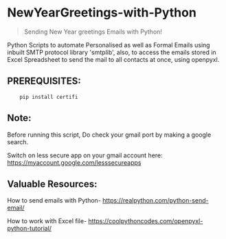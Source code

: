 # NewYearGreetings-with-Python
> Sending New Year greetings Emails with Python!

 Python Scripts to automate Personalised as well as Formal Emails using inbuilt SMTP protocol library 'smtplib', 
 also, to access the emails stored in Excel Spreadsheet to send the mail to all contacts at once, using openpyxl.


## **PREREQUISITES:**
  ``` pip install openpyxl
      pip install certifi
  ```
  
## **Note:**
Before running this script,
Do check your gmail port by making a google search.

Switch on less secure app on your gmail account here: https://myaccount.google.com/lesssecureapps

## Valuable Resources:

How to send emails with Python- https://realpython.com/python-send-email/

How to work with Excel file- https://coolpythoncodes.com/openpyxl-python-tutorial/
